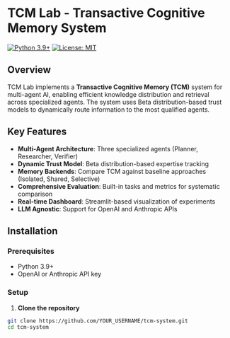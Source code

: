 # TCM Lab - Transactive Cognitive Memory System

[![Python 3.9+](https://img.shields.io/badge/python-3.9+-blue.svg)](https://www.python.org/downloads/)
[![License: MIT](https://img.shields.io/badge/License-MIT-yellow.svg)](https://opensource.org/licenses/MIT)

## Overview

TCM Lab implements a **Transactive Cognitive Memory (TCM)** system for multi-agent AI, enabling efficient knowledge distribution and retrieval across specialized agents. The system uses Beta distribution-based trust models to dynamically route information to the most qualified agents.

## Key Features

- **Multi-Agent Architecture**: Three specialized agents (Planner, Researcher, Verifier)
- **Dynamic Trust Model**: Beta distribution-based expertise tracking
- **Memory Backends**: Compare TCM against baseline approaches (Isolated, Shared, Selective)
- **Comprehensive Evaluation**: Built-in tasks and metrics for systematic comparison
- **Real-time Dashboard**: Streamlit-based visualization of experiments
- **LLM Agnostic**: Support for OpenAI and Anthropic APIs

## Installation

### Prerequisites
- Python 3.9+
- OpenAI or Anthropic API key

### Setup

1. **Clone the repository**
```bash
git clone https://github.com/YOUR_USERNAME/tcm-system.git
cd tcm-system
